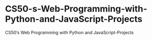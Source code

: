 # CS50-s-Web-Programming-with-Python-and-JavaScript-Projects
CS50’s Web Programming with Python and JavaScript-Projects
